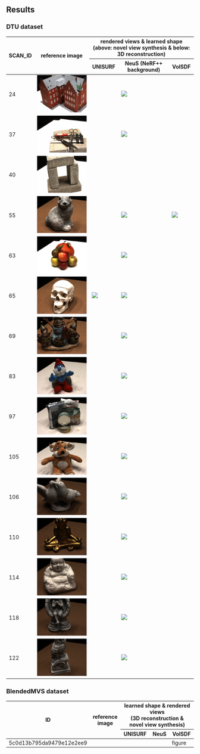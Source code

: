 ## Results

### DTU dataset

<table class="tg">
<thead>
  <tr>
    <th class="tg-0lax" rowspan="2">SCAN_ID</th>
    <th class="tg-0lax" rowspan="2">reference image</th>
      <th class="tg-0lax" colspan="3"><strong>rendered</strong> views &amp; learned shape <br>(above: novel view synthesis &amp; below: 3D reconstruction)</th>
  </tr>
  <tr>
    <th class="tg-0lax">UNISURF</th>
    <th class="tg-0lax">NeuS (NeRF++ background)</th>
    <th class="tg-0lax">VolSDF</th>
  </tr>
</thead>
<tbody>
  <tr>
    <td class="tg-0lax">24</td>
    <td class="tg-0lax"><img src="../media/DTU_24.png" /></td>
    <td class="tg-0lax"></td>
    <td class="tg-0lax"><img src="../media/DTU/neus/neus_24_nomask_new_rgb&normal&mesh_360x400_60_small_circle_256.gif" /></td>
    <td class="tg-0lax"></td>
  </tr>
  <tr>
    <td class="tg-0lax">37</td>
    <td class="tg-0lax"><img src="../media/DTU_37.png" /></td>
    <td class="tg-0lax"></td>
    <td class="tg-0lax"><img src="../media/DTU/neus/neus_37_nomask_new_rgb&normal&mesh_300x400_60_small_circle_256.gif" /></td>
    <td class="tg-0lax"></td>
  </tr>
  <tr>
    <td class="tg-0lax">40</td>
    <td class="tg-0lax"><img src="../media/DTU_40.png" /></td>
    <td class="tg-0lax"></td>
    <td class="tg-0lax"></td>
    <td class="tg-0lax"></td>
  </tr>
  <tr>
    <td class="tg-0lax">55</td>
    <td class="tg-0lax"><img src="../media/DTU_55.png" /></td>
    <td class="tg-0lax"></td>
    <td class="tg-0lax"><img src="../media/DTU/neus/neus_55_nomask_new_rgb&normal&mesh_300x400_60_small_circle_256.gif" /></td>
    <td class="tg-0lax"><img src="../media/DTU/volsdf/volsdf_55_new_dbg_sp10_1c_up8_rgb&normal&mesh_300x400_60_small_circle_256.gif" /></td>
  </tr>
  <tr>
    <td class="tg-0lax">63</td>
    <td class="tg-0lax"><img src="../media/DTU_63.png" /></td>
    <td class="tg-0lax"></td>
    <td class="tg-0lax"><img src="../media/DTU/neus/neus_63_nomask_new_rgb&normal&mesh_300x400_60_small_circle_256.gif" /></td>
    <td class="tg-0lax"></td>
  </tr>
  <tr>
    <td class="tg-0lax">65</td>
    <td class="tg-0lax"><img src="../media/DTU_65.png" /></td>
    <td class="tg-0lax"><img src="../media/DTU/unisurf/unisurf_65_new_rgb&normal&mesh_360x400_60_small_circle_256.gif" /></td>
    <td class="tg-0lax"><img src="../media/DTU/neus/neus_65_nomask_new_rgb&normal&mesh_360x400_60_small_circle_256.gif" /></td>
    <td class="tg-0lax"></td>
  </tr>
  <tr>
    <td class="tg-0lax">69</td>
    <td class="tg-0lax"><img src="../media/DTU_69.png" /></td>
    <td class="tg-0lax"></td>
    <td class="tg-0lax"><img src="../media/DTU/neus/neus_69_nomask_new_rgb&normal&mesh_450x400_60_small_circle_256.gif" /></td>
    <td class="tg-0lax"></td>
  </tr>
  <tr>
    <td class="tg-0lax">83</td>
    <td class="tg-0lax"><img src="../media/DTU_83.png" /></td>
    <td class="tg-0lax"></td>
    <td class="tg-0lax"><img src="../media/DTU/neus/neus_83_nomask_new_rgb&normal&mesh_330x400_60_small_circle_256.gif" /></td>
    <td class="tg-0lax"></td>
  </tr>
  <tr>
    <td class="tg-0lax">97</td>
    <td class="tg-0lax"><img src="../media/DTU_97.png" /></td>
    <td class="tg-0lax"></td>
    <td class="tg-0lax"><img src="../media/DTU/neus/neus_97_nomask_new_rgb&normal&mesh_300x400_60_small_circle_256.gif" /></td>
    <td class="tg-0lax"></td>
  </tr>
  <tr>
    <td class="tg-0lax">105</td>
    <td class="tg-0lax"><img src="../media/DTU_105.png" /></td>
    <td class="tg-0lax"></td>
    <td class="tg-0lax"><img src="../media/DTU/neus/neus_105_nomask_new_rgb&normal&mesh_390x400_60_small_circle_256.gif" /></td>
    <td class="tg-0lax"></td>
  </tr>
  <tr>
    <td class="tg-0lax">106</td>
    <td class="tg-0lax"><img src="../media/DTU_106.png" /></td>
    <td class="tg-0lax"></td>
    <td class="tg-0lax"><img src="../media/DTU/neus/neus_106_nomask_new_rgb&normal&mesh_390x400_60_small_circle_256.gif" /></td>
    <td class="tg-0lax"></td>
  </tr>
  <tr>
    <td class="tg-0lax">110</td>
    <td class="tg-0lax"><img src="../media/DTU_110.png" /></td>
    <td class="tg-0lax"></td>
    <td class="tg-0lax"><img src="../media/DTU/neus/neus_110_nomask_new_rgb&normal&mesh_360x400_60_small_circle_256.gif" /></td>
    <td class="tg-0lax"></td>
  </tr>
  <tr>
    <td class="tg-0lax">114</td>
    <td class="tg-0lax"><img src="../media/DTU_114.png" /></td>
    <td class="tg-0lax"></td>
    <td class="tg-0lax"><img src="../media/DTU/neus/neus_114_nomask_new_rgb&normal&mesh_390x400_60_small_circle_256.gif" /></td>
    <td class="tg-0lax"></td>
  </tr>
  <tr>
    <td class="tg-0lax">118</td>
    <td class="tg-0lax"><img src="../media/DTU_118.png" /></td>
    <td class="tg-0lax"></td>
    <td class="tg-0lax"><img src="../media/DTU/neus/neus_118_nomask_new_rgb&normal&mesh_450x400_60_small_circle_256.gif" /></td>
    <td class="tg-0lax"></td>
  </tr>
  <tr>
    <td class="tg-0lax">122</td>
    <td class="tg-0lax"><img src="../media/DTU_122.png" /></td>
    <td class="tg-0lax"></td>
    <td class="tg-0lax"><img src="../media/DTU/neus/neus_122_nomask_new_rgb&normal&mesh_360x400_60_small_circle_256.gif" /></td>
    <td class="tg-0lax"></td>
  </tr>
</tbody>
</table>








### BlendedMVS dataset

<table class="tg">
<thead>
  <tr>
    <th class="tg-0lax" rowspan="2">ID</th>
    <th class="tg-0lax" rowspan="2">reference image</th>
    <th class="tg-0lax" colspan="3">learned shape &amp; rendered views<br>(3D reconstruction &amp; novel view synthesis)</th>
  </tr>
  <tr>
    <th class="tg-0lax">UNISURF</th>
    <th class="tg-0lax">NeuS</th>
    <th class="tg-0lax">VolSDF</th>
  </tr>
</thead>
<tbody>
  <tr>
    <td class="tg-0lax">5c0d13b795da9479e12e2ee9</td>
    <td class="tg-0lax"></td>
    <td class="tg-0lax"></td>
    <td class="tg-0lax"></td>
    <td class="tg-0lax">figure</td>
  </tr>
</tbody>
</table>
